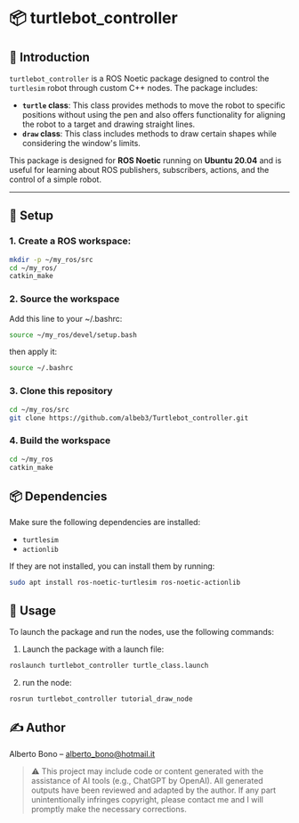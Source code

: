  # 📦 turtlebot_controller

## 📖 Introduction

`turtlebot_controller` is a ROS Noetic package designed to control the `turtlesim` robot through custom C++ nodes. The package includes:

- **`turtle` class**: This class provides methods to move the robot to specific positions without using the pen and also offers functionality for aligning the robot to a target and drawing straight lines.
- **`draw` class**: This class includes methods to draw certain shapes while considering the window's limits.

This package is designed for **ROS Noetic** running on **Ubuntu 20.04** and is useful for learning about ROS publishers, subscribers, actions, and the control of a simple robot.

---


## 🔧 Setup

### 1. Create a ROS workspace:

```bash
mkdir -p ~/my_ros/src
cd ~/my_ros/
catkin_make
```
### 2. Source the workspace
Add this line to your ~/.bashrc:
```bash
source ~/my_ros/devel/setup.bash
```
then apply it:
```bash
source ~/.bashrc
```

### 3. Clone this repository 
```bash
cd ~/my_ros/src
git clone https://github.com/albeb3/Turtlebot_controller.git
```

### 4. Build the workspace
```bash
cd ~/my_ros
catkin_make
```

## 📦 Dependencies

Make sure the following dependencies are installed:

- `turtlesim`
- `actionlib`

If they are not installed, you can install them by running:

```bash
sudo apt install ros-noetic-turtlesim ros-noetic-actionlib
```
## 🚀 Usage

To launch the package and run the nodes, use the following commands:

1. Launch the package with a launch file:

```bash
roslaunch turtlebot_controller turtle_class.launch
```
2. run the node:

```bash
rosrun turtlebot_controller tutorial_draw_node 
```
## ✍️ Author
Alberto Bono – alberto_bono@hotmail.it

> ⚠️ This project may include code or content generated with the assistance of AI tools (e.g., ChatGPT by OpenAI). All generated outputs have been reviewed and adapted by the author. If any part unintentionally infringes copyright, please contact me and I will promptly make the necessary corrections.


